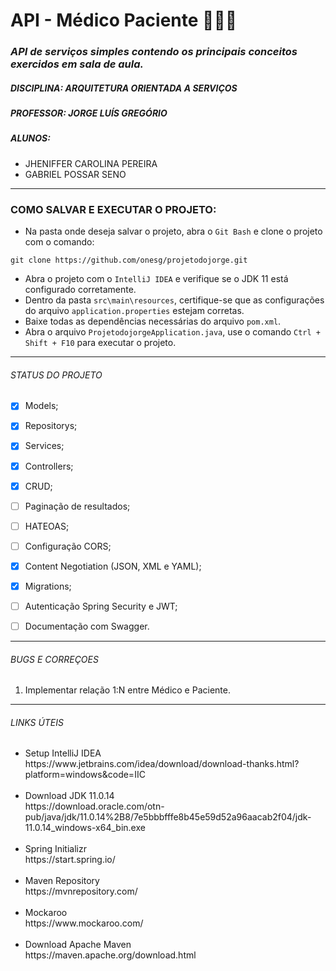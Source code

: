 <!-- PROJECT NAME -->
<h1>API - Médico Paciente 👨‍⚕️💉</h1>


<!-- DESCRIPTION -->
<h3>
    <i>API de serviços simples contendo os principais conceitos exercidos em sala de aula.</i>
</h3>


<!-- DISCIPLINE -->
<h5>DISCIPLINA: ARQUITETURA ORIENTADA A SERVIÇOS</h5>


<!-- TEACHER -->
<h5>PROFESSOR: JORGE LUÍS GREGÓRIO</h5>


<!-- AUTHORS -->
<h5>ALUNOS:</h5>
<ul>
    <li>JHENIFFER CAROLINA PEREIRA</li>
    <li>GABRIEL POSSAR SENO</li>
</ul>


<!-- HORIZONTAL LINE -->
<hr />


<!-- HOW TO SETUP THE PROJECT -->
<h3>COMO SALVAR E EXECUTAR O PROJETO:</h3>

- Na pasta onde deseja salvar o projeto, abra o `Git Bash` e clone o projeto com o comando:
```
git clone https://github.com/onesg/projetodojorge.git
```
- Abra o projeto com o `IntelliJ IDEA` e verifique se o JDK 11 está configurado corretamente.
- Dentro da pasta `src\main\resources`, certifique-se que as configurações do arquivo `application.properties` estejam corretas.
- Baixe todas as dependências necessárias do arquivo `pom.xml`.
- Abra o arquivo `ProjetodojorgeApplication.java`, use o comando `Ctrl + Shift + F10` para executar o projeto.


<!-- HORIZONTAL LINE -->
<hr />


<!-- PROJECT STATUS -->
<h6>STATUS DO PROJETO</h6>

- [x] Models;
- [x] Repositorys;
- [x] Services;
- [x] Controllers;
- [x] CRUD;
- [ ] Paginação de resultados;
- [ ] HATEOAS;
- [ ] Configuração CORS;
- [x] Content Negotiation (JSON, XML e YAML);
- [x] Migrations;
- [ ] Autenticação Spring Security e JWT;
- [ ] Documentação com Swagger.


<!-- HORIZONTAL LINE -->
<hr />


<!-- BUG's AND FIXES -->
<h6>BUGS E CORREÇOES</h6>
<ol>
    <li>Implementar relação 1:N entre Médico e Paciente.</li>
</ol>


<!-- HORIZONTAL LINE -->
<hr />


<!-- UTIL LINKS -->
<h6>LINKS ÚTEIS</h6>
<ul>
    <li>Setup IntelliJ IDEA</li>
    https://www.jetbrains.com/idea/download/download-thanks.html?platform=windows&code=IIC
    <br><br>
    <li>Download JDK 11.0.14</li>
    https://download.oracle.com/otn-pub/java/jdk/11.0.14%2B8/7e5bbbfffe8b45e59d52a96aacab2f04/jdk-11.0.14_windows-x64_bin.exe
    <br><br>
    <li>Spring Initializr</li>
    https://start.spring.io/
    <br><br>
    <li>Maven Repository</li>
    https://mvnrepository.com/
    <br><br>
    <li>Mockaroo</li>
    https://www.mockaroo.com/
    <br><br>
    <li>Download Apache Maven</li>
    https://maven.apache.org/download.html
    <br><br>
</ul>


<!--

    //  ANOTAÇÕES

    Model
    Repository
    service
    controller

    (hibernate) usar notação: @many to one

    Vai ficar array de objetos da classe 1:N

    Exemplos 1 : N
    --------------
    Cliente Pedidos
    Curso Alunos
    Fornecedor Produtos
    Marca Produtos
    Departamento Funcionários
    Médico Pacientes
    Estado Cidades
    País Estados
    Pai/Mãe Filhos

    Médico
    id_medico
    nome
    CRM    
    especialidade
    telefone
    
    
    Paciente
    id_cliente
    nome
    idade
    telefone
    fk_id_medico
    



-->
